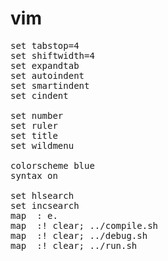 vim
===

<pre>
set tabstop=4
set shiftwidth=4
set expandtab
set autoindent
set smartindent
set cindent

set number
set ruler
set title
set wildmenu

colorscheme blue
syntax on

set hlsearch
set incsearch
map <C-O> : e. <CR>
map <F7> :! clear; ../compile.sh <CR>
map <F6> :! clear; ../debug.sh <CR>
map <F5> :! clear; ../run.sh <CR>
</pre>
